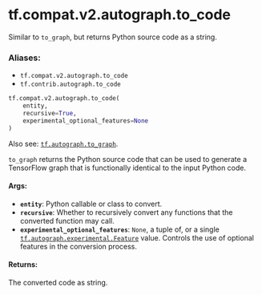 <div itemscope itemtype="http://developers.google.com/ReferenceObject">
<meta itemprop="name" content="tf.compat.v2.autograph.to_code" />
<meta itemprop="path" content="Stable" />
</div>

# tf.compat.v2.autograph.to_code

Similar to `to_graph`, but returns Python source code as a string.

### Aliases:

* `tf.compat.v2.autograph.to_code`
* `tf.contrib.autograph.to_code`

``` python
tf.compat.v2.autograph.to_code(
    entity,
    recursive=True,
    experimental_optional_features=None
)
```

<!-- Placeholder for "Used in" -->

Also see: <a href="../../../../tf/autograph/to_graph.md"><code>tf.autograph.to_graph</code></a>.

`to_graph` returns the Python source code that can be used to generate a
TensorFlow graph that is functionally identical to the input Python code.

#### Args:


* <b>`entity`</b>: Python callable or class to convert.
* <b>`recursive`</b>: Whether to recursively convert any functions that the converted
  function may call.
* <b>`experimental_optional_features`</b>: `None`, a tuple of, or a single
  <a href="../../../../tf/autograph/experimental/Feature.md"><code>tf.autograph.experimental.Feature</code></a> value. Controls the use of optional
  features in the conversion process.


#### Returns:

The converted code as string.
